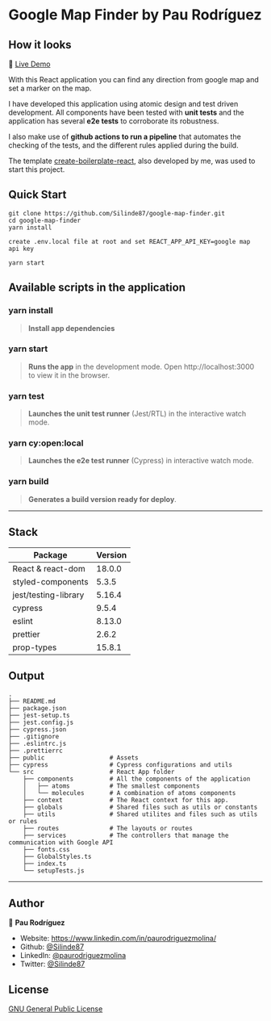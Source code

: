 # Google Map Finder by Pau Rodríguez

## How it looks

🔗 [Live Demo](https://google-map-finder.vercel.app/)

With this React application you can find any direction from google map and set a marker on the map.

I have developed this application using atomic design and test driven development. All components have been tested with **unit tests** and the application has several **e2e tests** to corroborate its robustness.

I also make use of **github actions to run a pipeline** that automates the checking of the tests, and the different rules applied during the build.

The template [create-boilerplate-react](https://www.npmjs.com/package/create-boilerplate-react), also developed by me, was used to start this project.

## Quick Start

```
git clone https://github.com/Silinde87/google-map-finder.git
cd google-map-finder
yarn install

create .env.local file at root and set REACT_APP_API_KEY=google map api key

yarn start
```

## Available scripts in the application

### yarn install

> **Install app dependencies**

### yarn start

> **Runs the app** in the development mode. Open http://localhost:3000 to view it in the browser.

### yarn test

> **Launches the unit test runner** (Jest/RTL) in the interactive watch mode.

### yarn cy:open:local

> **Launches the e2e test runner** (Cypress) in interactive watch mode.

### yarn build

> **Generates a build version ready for deploy**.

---

## Stack

| Package              | Version |
| -------------------- | ------- |
| React & react-dom    | 18.0.0  |
| styled-components    | 5.3.5   |
| jest/testing-library | 5.16.4  |
| cypress              | 9.5.4   |
| eslint               | 8.13.0  |
| prettier             | 2.6.2   |
| prop-types           | 15.8.1  |

## Output

```
.
├── README.md
├── package.json
├── jest-setup.ts
├── jest.config.js
├── cypress.json
├── .gitignore
├── .eslintrc.js
├── .prettierrc
├── public                  # Assets
├── cypress                 # Cypress configurations and utils
└── src                     # React App folder
    ├── components          # All the components of the application
    │   ├── atoms           # The smallest components
    │   └── molecules       # A combination of atoms components
    ├── context             # The React context for this app.
    ├── globals             # Shared files such as utils or constants
    ├── utils               # Shared utilites and files such as utils or rules
    ├── routes              # The layouts or routes
    ├── services            # The controllers that manage the communication with Google API
    ├── fonts.css
    ├── GlobalStyles.ts
    ├── index.ts
    └── setupTests.js
```

---

## Author

👤 **Pau Rodríguez**

- Website: https://www.linkedin.com/in/paurodriguezmolina/
- Github: [@Silinde87](https://github.com/Silinde87)
- LinkedIn: [@paurodriguezmolina](https://linkedin.com/in/paurodriguezmolina)
- Twitter: [@Silinde87](https://twitter.com/Silinde87)

## License

[GNU General Public License](https://opensource.org/licenses/gpl-license)

